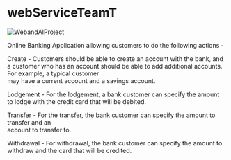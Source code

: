 # webServiceTeamT

![WebandAIProject](https://user-images.githubusercontent.com/56550875/145203565-8b9c5b39-7545-44ea-aeaa-3eb4f9e1f4d5.jpg)

Online Banking Application allowing customers to do the following actions -

Create - Customers should be able to create an account with the bank, and a customer who 
has  an  account  should  be  able  to  add  additional  accounts.  For  example,  a  typical  customer  
may have a current account and a savings account.

Lodgement - For the lodgement, a bank customer can specify the amount to lodge with the 
credit card that will be debited.

Transfer  -  For  the  transfer,  the  bank  customer  can  specify  the  amount  to  transfer  and  an  
account to transfer to. 

Withdrawal - For withdrawal, the bank customer can specify the amount to withdraw and the 
card that will be credited. 


